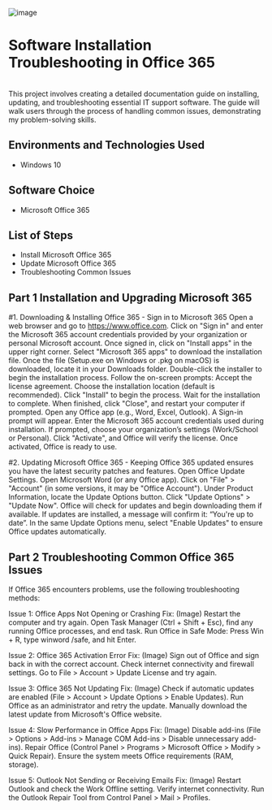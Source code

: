  ![image](https://github.com/user-attachments/assets/5d1f41a9-e3e7-4441-a67b-237c2c62df35)

<h1> Software Installation Troubleshooting in Office 365 </h1>
 <br /> This project involves creating a detailed documentation guide on installing, updating, and troubleshooting essential IT support software. The guide will walk users through the process of handling common issues, demonstrating my problem-solving skills.<br />


<h2>Environments and Technologies Used</h2>

- Windows 10

<h2> Software Choice </h2>

- Microsoft Office 365

<h2>List of Steps </h2>

- Install Microsoft Office 365
- Update Microsoft Office 365
- Troubleshooting Common Issues

<h2> Part 1 Installation and Upgrading Microsoft 365 </h2>


#1. Downloading & Installing Office 365 - Sign in to Microsoft 365 Open a web browser and go to https://www.office.com. Click on "Sign in" and enter the Microsoft 365 account credentials provided by your organization or personal Microsoft account. Once signed in, click on "Install apps" in the upper right corner. Select "Microsoft 365 apps" to download the installation file. Once the file (Setup.exe on Windows or .pkg on macOS) is downloaded, locate it in your Downloads folder. Double-click the installer to begin the installation process. Follow the on-screen prompts: Accept the license agreement. Choose the installation location (default is recommended). Click "Install" to begin the process. Wait for the installation to complete. When finished, click "Close", and restart your computer if prompted. Open any Office app (e.g., Word, Excel, Outlook). A Sign-in prompt will appear. Enter the Microsoft 365 account credentials used during installation. If prompted, choose your organization’s settings (Work/School or Personal). Click "Activate", and Office will verify the license. Once activated, Office is ready to use.


#2. Updating Microsoft Office 365 - Keeping Office 365 updated ensures you have the latest security patches and features. Open Office Update Settings. Open Microsoft Word (or any Office app). Click on "File" > "Account" (in some versions, it may be "Office Account"). Under Product Information, locate the Update Options button. Click "Update Options" > "Update Now". Office will check for updates and begin downloading them if available. If updates are installed, a message will confirm it: “You're up to date”. In the same Update Options menu, select "Enable Updates" to ensure Office updates automatically.

<h2> Part 2 Troubleshooting Common Office 365 Issues </h2>

If Office 365 encounters problems, use the following troubleshooting methods:


Issue 1: Office Apps Not Opening or Crashing
Fix:
(Image)
Restart the computer and try again.
Open Task Manager (Ctrl + Shift + Esc), find any running Office processes, and end task.
Run Office in Safe Mode: Press Win + R, type winword /safe, and hit Enter.


Issue 2: Office 365 Activation Error
Fix:
(Image)
Sign out of Office and sign back in with the correct account.
Check internet connectivity and firewall settings.
Go to File > Account > Update License and try again.


Issue 3: Office 365 Not Updating
Fix:
(Image)
Check if automatic updates are enabled (File > Account > Update Options > Enable Updates).
Run Office as an administrator and retry the update.
Manually download the latest update from Microsoft's Office website.


Issue 4: Slow Performance in Office Apps
Fix:
(Image)
Disable add-ins (File > Options > Add-ins > Manage COM Add-ins > Disable unnecessary add-ins).
Repair Office (Control Panel > Programs > Microsoft Office > Modify > Quick Repair).
Ensure the system meets Office requirements (RAM, storage).


Issue 5: Outlook Not Sending or Receiving Emails
Fix:
(Image)
Restart Outlook and check the Work Offline setting.
Verify internet connectivity.
Run the Outlook Repair Tool from Control Panel > Mail > Profiles.



